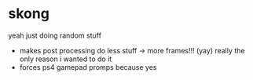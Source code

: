 # skong
yeah just doing random stuff
- makes post processing do less stuff -> more frames!!! (yay) really the only reason i wanted to do it
- forces ps4 gamepad promps because yes
